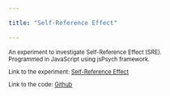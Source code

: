 ```yaml
---

title: "Self-Reference Effect"

---
```

<div style="font-size: 80%;">
  <p>An experiment to investigate Self-Reference Effect (SRE). <br>
    Programmed in JavaScript using jsPsych framework.</p>

  <p>Link to the experiment: <a href="https://mmwozniak.github.io/jspsych-demos/EXP_jsPsych_SRE_v1/">Self-Reference Effect</a></p>
  <p>Link to the code: <a href="https://github.com/mmwozniak/EXP_jsPsych_SRE_v1">Github</a></p>

</div>
